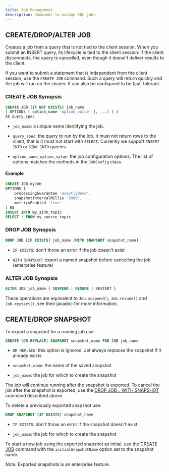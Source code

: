 ```yaml
---
title: Job Management
description: Commands to manage SQL jobs
---
```



## CREATE/DROP/ALTER JOB

Creates a job from a query that is not tied to the client session. When
you submit an INSERT query, its lifecycle is tied to the client session:
if the client disconnects, the query is cancelled, even though it
doesn't deliver results to the client.

If you want to submit a statement that is independent from the client
session, use the `CREATE JOB` command. Such a query will return quickly
and the job will run on the cluster. It can also be configured to be
fault tolerant.

### CREATE JOB Synopsis

```sql
CREATE JOB [IF NOT EXISTS] job_name
[ OPTIONS ( option_name 'option_value' [, ...] ) ]
AS query_spec
```

- `job_name`: a unique name identifying the job.

- `query_spec`: the query to run by the job. It must not return rows to
  the client, that is it must not start with `SELECT`. Currently we
  support `INSERT INTO` or `SINK INTO` queries.

- `option_name`, `option_value`: the job configuration options. The list
  of options matches the methods in the `JobConfig` class.

#### Example

```sql
CREATE JOB myJob
OPTIONS (
    processingGuarantee 'exactlyOnce',
    snapshotIntervalMillis '5000',
    metricsEnabled 'true'
) AS
INSERT INTO my_sink_topic
SELECT * FROM my_source_topic
```

### DROP JOB Synopsis

```sql
DROP JOB [IF EXISTS] job_name [WITH SNAPSHOT snapshot_name]
```

- `IF EXISTS`: don't throw an error if the job doesn't exist

- `WITH SNAPSHOT`: export a named snapshot before cancelling the job
  (enterprise feature)

### ALTER JOB Synopsis

```sql
ALTER JOB job_name { SUSPEND | RESUME | RESTART }
```

These operations are equivalent to `Job.suspend()`, `Job.resume()` and
`Job.restart()`, see their javadoc for more information.

## CREATE/DROP SNAPSHOT

To export a snapshot for a running job use:

```sql
CREATE [OR REPLACE] SNAPSHOT snapshot_name FOR JOB job_name
```

- `OR REPLACE`: this option is ignored, Jet always replaces the snapshot
  if it already exists

- `snapshot_name`: the name of the saved snapshot

- `job_name`: the job for which to create the snapshot

The job will continue running after the snapshot is exported. To cancel
the job after the snapshot is exported, use the [DROP JOB .. WITH
SNAPSHOT](#drop-job-synopsis) command described above.

To delete a previously exported snapshot use:

```sql
DROP SNAPSHOT [IF EXISTS] snapshot_name
```

- `IF EXISTS`: don't throw an error if the snapshot doesn't exist

- `job_name`: the job for which to create the snapshot

To start a new job using the exported snapshot as initial, use the
[CREATE JOB](#create-job-synopsis) command with the
`initialSnapshotName` option set to the snapshot name.

*Note:* Exported snapshots is an enterprise feature.
